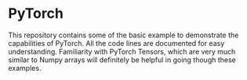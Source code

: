 # PyTorch
This repository contains some of the basic example to demonstrate the capabilities of PyTorch. All the code lines are documented for easy understanding. Familiarity with PyTorch Tensors, which are very much similar to Numpy arrays will definitely be helpful in going though these examples.
